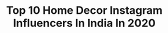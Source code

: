 ---
title: Top 10 Home Decor Instagram Influencers In India In 2020
description: >-
  Find top home decor Instagram influencers in India in 2020. Most popular hashtags: #stayhome #instagood #quarantinelife #love.
platform: Instagram
profiles:
  - username: "designdecoranddisha"
    fullname: >-
      Disha Mishra Dubey
    location: "India"
    followers: 46650
    engagement: 192
    commentsToLikes: 0.032428
    avatar: "https://scontent-ssn1-1.cdninstagram.com/v/t51.2885-19/s150x150/1173006_1022957984433212_1318947198_a.jpg?_nc_ht=scontent-ssn1-1.cdninstagram.com&_nc_ohc=GMYriB91_A8AX9_hIb8&oh=0a2706533ef8a214ca7c8cc10b7c17c3&oe=5EA4E432"
    verified: false
    hashtags: "#indiandecorblogger, #dotart, #green, #homebound"
  - username: "ddcamp170"
    fullname: >-
      DeeDee Campbell✨Home Decor✨
    location: "India"
    followers: 6848
    engagement: 580
    commentsToLikes: 0.335509
    avatar: "https://scontent-lht6-1.cdninstagram.com/v/t51.2885-19/s320x320/23279196_129374641111753_5495053026190163968_n.jpg?_nc_ht=scontent-lht6-1.cdninstagram.com&_nc_ohc=GBGKFLLqNvAAX_yCWXK&oh=a3bfbac44963ffafec65b63bc55ee4db&oe=5EBB1761"
    verified: false
    hashtags: "#raedunndisplay, #ourthriftstoredecor, #beautifuldecorstyles61, #mydiyfarmhouse"
  - username: "saffrontrail"
    fullname: >-
      Nandita / saffrontrail.com
    location: "India"
    followers: 57797
    engagement: 91
    commentsToLikes: 0.039821
    avatar: "https://scontent-lhr8-1.cdninstagram.com/v/t51.2885-19/s320x320/83592572_174341353844931_3367579201325498368_n.jpg?_nc_ht=scontent-lhr8-1.cdninstagram.com&_nc_ohc=BXXjtNRp-5sAX8c9UgL&oh=b503db76649ddea4201d479b7abcb840&oe=5EBC45D7"
    verified: true
    hashtags: "#juicermixergrinder, #proresultsathome, #stl21, #lockdowncooking"
  - username: "avanifashionbeautydecor"
    fullname: >-
      Avani (FASHION BEAUTY DECOR)
    location: "India"
    followers: 164171
    engagement: 68
    commentsToLikes: 0.062819
    avatar: "https://scontent-lhr8-1.cdninstagram.com/v/t51.2885-19/s320x320/80770620_2491896474457098_9033346564667473920_n.jpg?_nc_ht=scontent-lhr8-1.cdninstagram.com&_nc_ohc=6dnVllx2uuYAX8u1lr5&oh=5a2e0dd49d9b6864b56ae831759fecbc&oe=5EADE9E6"
    verified: false
    hashtags: "#quarantineandchill, #noschool, #targetfinds, #sggmarch20"
  - username: "thecurvepride"
    fullname: >-
      Azmeen | Plus size Model.
    location: "India"
    followers: 30186
    engagement: 693
    commentsToLikes: 0.049583
    avatar: "https://scontent-ams4-1.cdninstagram.com/v/t51.2885-19/s320x320/91082117_663848654429397_1933840983875649536_n.jpg?_nc_ht=scontent-ams4-1.cdninstagram.com&_nc_ohc=At-H7ioeW5MAX9GV7o6&oh=e933949e79f272ef951a508505238302&oe=5EB94351"
    verified: false
    hashtags: "#giftingideas, #staythefuckhome, #fatgirl, #effyourbeautystandards"
  - username: "moses_siya"
    fullname: >-
      (MJS Official)Pilot, KTM biker
    location: "India"
    followers: 63025
    engagement: 753
    commentsToLikes: 0.041777
    avatar: "https://scontent-lhr8-1.cdninstagram.com/v/t51.2885-19/s320x320/92230617_529488437942661_1368153671702937600_n.jpg?_nc_ht=scontent-lhr8-1.cdninstagram.com&_nc_ohc=RHpdD0yfbswAX8F9ohQ&oh=64e983a89426256654f605047607bb46&oe=5EB94185"
    verified: false
    hashtags: "#couplesgoals, #bethelight, #kodaikanal, #google"
  - username: "rawalbhakti"
    fullname: >-
      BHAKTAAYYY🌸
    location: "India"
    followers: 144341
    engagement: 2411
    commentsToLikes: 0.011466
    avatar: "https://scontent-ams4-1.cdninstagram.com/v/t51.2885-19/s320x320/91776663_594065891183342_9035433321772875776_n.jpg?_nc_ht=scontent-ams4-1.cdninstagram.com&_nc_ohc=mO0l-X33li8AX_TfuBv&oh=7725bd4750bc7bcca37970e18a5a3fc6&oe=5EB8DC38"
    verified: false
    hashtags: "#bhaktisquad, #golmaal, #temporarypost, #quarantinelife"
  - username: "neeru_starlet"
    fullname: >-
      Neeru
    location: "India"
    followers: 99914
    engagement: 400
    commentsToLikes: 0.030907
    avatar: "https://instagram.fkiv1-1.fna.fbcdn.net/v/t51.2885-19/s320x320/90091643_235944871131030_6970592085862776832_n.jpg?_nc_ht=instagram.fkiv1-1.fna.fbcdn.net&_nc_ohc=PLCEFZJG63wAX94IbgH&oh=5e52393aa30c50cf967eefa010e90cc2&oe=5EB5A47A"
    verified: false
    hashtags: "#antiquesforsale, #fade, #style, #sheinofficial"
  - username: "sameerwz"
    fullname: >-
      S A M E E R  W A L I Z A D A
    location: "India"
    followers: 11050
    engagement: 898
    commentsToLikes: 0.064768
    avatar: "https://scontent-lhr8-1.cdninstagram.com/v/t51.2885-19/s320x320/78926895_558372998045567_6609724131879419904_n.jpg?_nc_ht=scontent-lhr8-1.cdninstagram.com&_nc_ohc=56gMBEk0VDoAX_KelJn&oh=daf90bf86243512bf61a4a03ff3469ce&oe=5EBC26A1"
    verified: false
    hashtags: "#igdaily, #photographer, #lifestyle, #sameerwalizada"
  - username: "glamadventuress"
    fullname: >-
      Navneet| Travel • Lifestyle
    location: "India"
    followers: 41236
    engagement: 397
    commentsToLikes: 0.075743
    avatar: "https://scontent-ams4-1.cdninstagram.com/v/t51.2885-19/s320x320/92243965_529930387960324_9215043816094957568_n.jpg?_nc_ht=scontent-ams4-1.cdninstagram.com&_nc_ohc=jvgzYpckwUYAX_iv_Ti&oh=0308d45840462b56b313e7873a35c2bf&oe=5EB846CA"
    verified: false
    hashtags: "#portlouis, #shipstagram, #giveawayalert, #stayhomechallenge"
---
